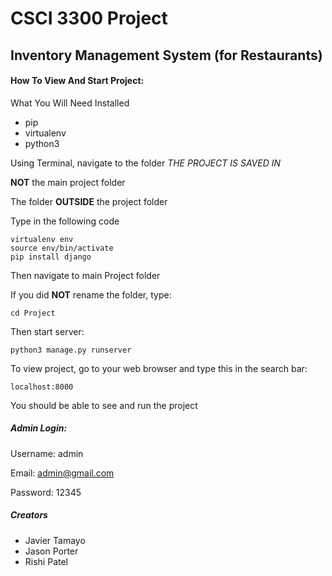 # CSCI 3300 Project

## Inventory Management System (for Restaurants)

#### How To View And Start Project:

What You Will Need Installed

- pip
- virtualenv
- python3

Using Terminal, navigate to the folder *THE PROJECT IS SAVED IN*

**NOT** the main project folder

The folder **OUTSIDE** the project folder

Type in the following code

```
virtualenv env
source env/bin/activate
pip install django
```

Then navigate to main Project folder

If you did **NOT** rename the folder, type:

```
cd Project
```

Then start server:

```
python3 manage.py runserver
```

To view project, go to your web browser and type this in the search bar:
```
localhost:8000
```

You should be able to see and run the project

##### Admin Login:

Username: admin

Email: admin@gmail.com

Password: 12345

##### Creators

- Javier Tamayo
- Jason Porter
- Rishi Patel